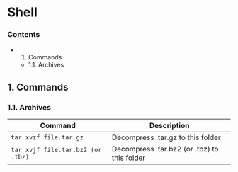 # Shell
### Contents
  - 1. Commands
    - 1.1. Archives


## 1. Commands
### 1.1. Archives

| Command | Description |
|---|---|
|`tar xvzf file.tar.gz`| Decompress .tar.gz to this folder |
|`tar xvjf file.tar.bz2 (or .tbz)`| Decompress .tar.bz2 (or .tbz) to this folder |
